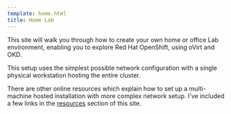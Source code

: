 ```yaml
---
template: home.html
title: Home Lab
---
```


This site will walk you through how to create your own home or office Lab environment, enabling you to explore Red Hat OpenShift, using oVirt and OKD.

This setup uses the simplest possible network configuration with a single physical workstation hosting the entire cluster.

There are other online resources which explain how to set up a multi-machine hosted installation with more complex network setup.  I've included a few links in the [resources](./resources.md) section of this site.
